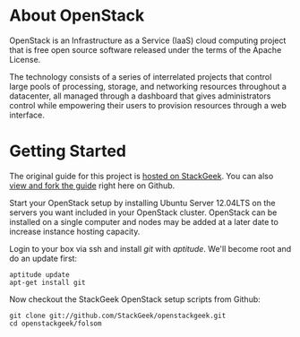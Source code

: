 # About OpenStack
OpenStack is an Infrastructure as a Service (IaaS) cloud computing project that is free open source software released under the terms of the Apache License.  

The technology consists of a series of interrelated projects that control large pools of processing, storage, and networking resources throughout a datacenter, all managed through a dashboard that gives administrators control while empowering their users to provision resources through a web interface.

# Getting Started
The original guide for this project is [hosted on StackGeek](http://www.stackgeek.com/guide/gettingstarted.html).  You can also [view and fork the guide](https://gist.github.com/4042624) right here on Github.

Start your OpenStack setup by installing Ubuntu Server 12.04LTS on the servers you want included in your OpenStack cluster.  OpenStack can be installed on a single computer and nodes may be added at a later date to increase instance hosting capacity.

Login to your box via ssh and install *git* with *aptitude*. We'll become root and do an update first:

    aptitude update
    apt-get install git

Now checkout the StackGeek OpenStack setup scripts from Github:

    git clone git://github.com/StackGeek/openstackgeek.git
    cd openstackgeek/folsom
